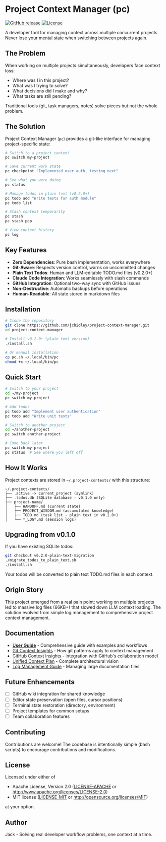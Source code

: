 # Project Context Manager (pc)

[![GitHub release](https://img.shields.io/github/v/release/jchidley/project-context-manager)](https://github.com/jchidley/project-context-manager/releases)
[![License](https://img.shields.io/badge/license-MIT%2FApache--2.0-blue)](LICENSE-MIT)

A developer tool for managing context across multiple concurrent projects. Never lose your mental state when switching between projects again.

## The Problem

When working on multiple projects simultaneously, developers face context loss:
- Where was I in this project?
- What was I trying to solve?
- What decisions did I make and why?
- What tasks are still pending?

Traditional tools (git, task managers, notes) solve pieces but not the whole problem.

## The Solution

Project Context Manager (`pc`) provides a git-like interface for managing project-specific state:

```bash
# Switch to a project context
pc switch my-project

# Save current work state
pc checkpoint "Implemented user auth, testing next"

# See what you were doing
pc status

# Manage todos in plain text (v0.2.0+)
pc todo add "Write tests for auth module"
pc todo list

# Stash context temporarily
pc stash
pc stash pop

# View context history
pc log
```

## Key Features

- **Zero Dependencies**: Pure bash implementation, works everywhere
- **Git-Aware**: Respects version control, warns on uncommitted changes
- **Plain Text Todos**: Human and LLM-editable TODO.md files (v0.2.0+)
- **Claude Code Integration**: Works seamlessly with slash commands
- **GitHub Integration**: Optional two-way sync with GitHub issues
- **Non-Destructive**: Automatic backups before operations
- **Human-Readable**: All state stored in markdown files

## Installation

```bash
# Clone the repository
git clone https://github.com/jchidley/project-context-manager.git
cd project-context-manager

# Install v0.2.0+ (plain text version)
./install.sh

# Or manual installation
cp pc.sh ~/.local/bin/pc
chmod +x ~/.local/bin/pc
```

## Quick Start

```bash
# Switch to your project
cd ~/my-project
pc switch my-project

# Add todos
pc todo add "Implement user authentication"
pc todo add "Write unit tests"

# Switch to another project
cd ~/another-project
pc switch another-project

# Come back later
pc switch my-project
pc status  # See where you left off
```

## How It Works

Project contexts are stored in `~/.project-contexts/` with this structure:

```
~/.project-contexts/
├── .active -> current_project (symlink)
├── .todos.db (SQLite database - v0.1.0 only)
├── project-name/
│   ├── HANDOFF.md (current state)
│   ├── PROJECT_WISDOM.md (accumulated knowledge)
│   ├── TODO.md (task list - plain text in v0.2.0+)
│   └── *_LOG*.md (session logs)
```

## Upgrading from v0.1.0

If you have existing SQLite todos:

```bash
git checkout v0.2.0-plain-text-migration
./migrate_todos_to_plain_text.sh
./install.sh
```

Your todos will be converted to plain text TODO.md files in each context.

## Origin Story

This project emerged from a real pain point: working on multiple projects led to massive log files (66KB+) that slowed down LLM context loading. The solution evolved from simple log management to comprehensive project context management.

## Documentation

- **[User Guide](USER_GUIDE.md)** - Comprehensive guide with examples and workflows
- [Git Context Insights](GIT_CONTEXT_INSIGHTS.md) - How git patterns apply to context management
- [GitHub Context Insights](GITHUB_CONTEXT_INSIGHTS.md) - Integration with GitHub's collaboration model
- [Unified Context Plan](UNIFIED_CONTEXT_PLAN.md) - Complete architectural vision
- [Log Management Guide](LOG_MIGRATION_GUIDE.md) - Managing large documentation files

## Future Enhancements

- [ ] GitHub wiki integration for shared knowledge
- [ ] Editor state preservation (open files, cursor positions)
- [ ] Terminal state restoration (directory, environment)
- [ ] Project templates for common setups
- [ ] Team collaboration features

## Contributing

Contributions are welcome! The codebase is intentionally simple (bash scripts) to encourage contributions and modifications.

## License

Licensed under either of

 * Apache License, Version 2.0 ([LICENSE-APACHE](LICENSE-APACHE) or http://www.apache.org/licenses/LICENSE-2.0)
 * MIT license ([LICENSE-MIT](LICENSE-MIT) or http://opensource.org/licenses/MIT)

at your option.

## Author

Jack - Solving real developer workflow problems, one context at a time.